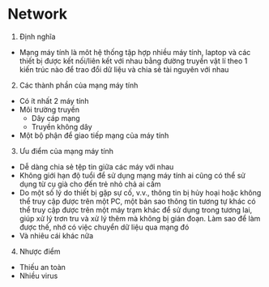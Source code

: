# Network
1. Định nghĩa

- Mạng máy tính là môt hệ thống tập hợp nhiều máy tính, laptop và các thiết bị được kết nối/liên kết với nhau bằng đường truyền vật lí theo 1 kiến trúc nào để trao đổi dữ liệu và chia sẻ tài nguyên với nhau

2. Các thành phần của mạng máy tính 
- Có ít nhất 2 máy tính
- Môi trường truyền 
    + Dây cáp mạng
    + Truyền không dây
- Một bộ phận để giao tiếp mạng của máy tính

3. Ưu điểm của mạng máy tính
- Dễ dàng chia sẻ tệp tin giữa các máy với nhau
- Không giới hạn độ tuổi để sử dụng mạng máy tính ai cũng có thể sử dụng từ cụ già cho đến trẻ nhỏ chả ai cấm
- Do một số lý do thiết bị gặp sự cố, v.v., thông tin bị hủy hoại hoặc không thể truy cập được trên một PC, một bản sao thông tin tương tự khác có thể truy cập được trên một máy trạm khác để sử dụng trong tương lai, giúp xử lý trơn tru và xử lý thêm mà không bị gián đoạn. Làm sao để làm được thế, nhớ có việc chuyển dữ liệu qua mạng đó
- Và nhiêu cái khác nữa

4. Nhược điểm
- Thiếu an toàn
- Nhiều virus
